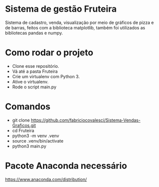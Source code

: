 # Sistema de gestão Fruteira

 Sistema de cadastro, venda, visualização por meio de gráficos de pizza e de barras, feitos com a biblioteca matplotlib, também foi utilizados as bibliotecas pandas e numpy.
 
# Como rodar o projeto
* Clone esse repositório.
* Vá até a pasta Fruteira
* Crie um virtualenv com Python 3.
* Ative o virtualenv.
* Rode o script main.py

# Comandos
* git clone https://github.com/fabriciocovalesci/Sistema-Vendas-Graficos.git
* cd Fruteira
* python3 -m venv .venv
* source .venv/bin/activate
* python3 main.py


# Pacote Anaconda necessário
https://www.anaconda.com/distribution/

